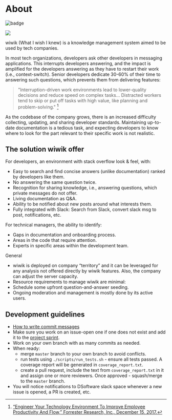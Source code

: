 About
=====
![badge](https://img.shields.io/endpoint?url=https://gist.githubusercontent.com/cunla/b756396efb895f0e34558c980f1ca0c7/raw/wiwik.json)

![](https://img.shields.io/badge/Made_with-Django-blue?style=for-the-badge&logo=Django)

wiwik (What I wish I knew) is a knowledge management system aimed to be used by tech companies.

In most tech organizations, developers ask other developers in messaging applications. This interrupts developers
answering, and the impact is amplified for the developers answering as they have to restart their work (i.e.,
context-switch). Senior developers dedicate 30-60% of their time to answering such questions, which prevents them from
delivering features:
> "Interruption-driven work environments lead to lower-quality
> decisions and reduce speed on complex tasks...
> Distracted workers tend to skip or put off tasks with high value,
> like planning and problem-solving." [^1]

As the codebase of the company grows, there is an increased difficulty collecting, updating, and sharing developer
standards. Maintaining up-to-date documentation is a tedious task, and expecting developers to know where to look for
the part relevant to their specific work is not realistic.

## The solution wiwik offer

For developers, an environment with stack overflow look & feel, with:

- Easy to search and find concise answers (unlike documentation) ranked by developers like them.
- No answering the same question twice.
- Recognition for sharing knowledge, i.e., answering questions, which private messages do not offer.
- Living documentation as Q&A.
- Ability to be notified about new posts around what interests them.
- Fully integrated with Slack: Search from Slack, convert slack msg to post, notifications, etc.

For technical managers, the ability to identify:

- Gaps in documentation and onboarding process.
- Areas in the code that require attention.
- Experts in specific areas within the development team.

General

- wiwik is deployed on company “territory” and it can be leveraged for any analysis not offered directly by wiwik
  features. Also, the company can adjust the server capacity.
- Resource requirements to manage wiwik are minimal:
- Schedule some upfront question-and-answer seeding.
- Ongoing moderation and management is mostly done by its active users.

## Development guidelines

- [How to write commit messages](https://chris.beams.io/posts/git-commit/)
- Make sure you work on an issue-open one if one does not exist and add it to
  the [project sprint](https://github.com/orgs/dsoftwareinc/projects/1/views/1).
- Work on your own branch with as many commits as needed.
- When ready:
    - merge `master` branch to your own branch to avoid conflicts.
    - run tests using `./scripts/run_tests.sh` - ensure all tests passed. A coverage report will be generated
      in `coverage_report.txt`.
    - create a pull request, include the text from `coverage_report.txt` in it and assign one or more reviewers. Once
      approved - squash/merge to the `master` branch.
- You will notice notifications to DSoftware slack space whenever a new issue is opened, a PR is created, etc.

[^1]: [“Engineer Your Technology Environment To Improve Employee
Productivity And Flow,” Forrester Research, Inc., December 15, 2017.](
https://www.forrester.com/report/Engineer+Your+Technology+Environment+To+Improve+Employee+Productivity+And+Flow/-/E-RES113826#dialog-1573174355745-dialog)